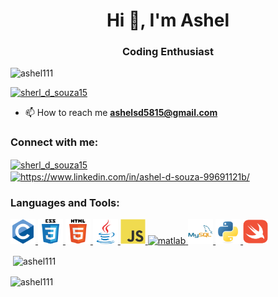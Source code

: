 <h1 align="center">Hi 👋, I'm Ashel</h1>
<h3 align="center">Coding Enthusiast</h3>

<p align="left"> <img src="https://komarev.com/ghpvc/?username=ashel111&label=Profile%20views&color=0e75b6&style=flat" alt="ashel111" /> </p>

<p align="left"> <a href="https://twitter.com/sherl_d_souza15" target="blank"><img src="https://img.shields.io/twitter/follow/sherl_d_souza15?logo=twitter&style=for-the-badge" alt="sherl_d_souza15" /></a> </p>

- 📫 How to reach me **ashelsd5815@gmail.com**

<h3 align="left">Connect with me:</h3>
<p align="left">
<a href="https://twitter.com/sherl_d_souza15" target="blank"><img align="center" src="https://raw.githubusercontent.com/rahuldkjain/github-profile-readme-generator/master/src/images/icons/Social/twitter.svg" alt="sherl_d_souza15" height="30" width="40" /></a>
<a href="https://linkedin.com/in/https://www.linkedin.com/in/ashel-d-souza-99691121b/" target="blank"><img align="center" src="https://raw.githubusercontent.com/rahuldkjain/github-profile-readme-generator/master/src/images/icons/Social/linked-in-alt.svg" alt="https://www.linkedin.com/in/ashel-d-souza-99691121b/" height="30" width="40" /></a>
</p>

<h3 align="left">Languages and Tools:</h3>
<p align="left"> <a href="https://www.cprogramming.com/" target="_blank" rel="noreferrer"> <img src="https://raw.githubusercontent.com/devicons/devicon/master/icons/c/c-original.svg" alt="c" width="40" height="40"/> </a> <a href="https://www.w3schools.com/css/" target="_blank" rel="noreferrer"> <img src="https://raw.githubusercontent.com/devicons/devicon/master/icons/css3/css3-original-wordmark.svg" alt="css3" width="40" height="40"/> </a> <a href="https://www.w3.org/html/" target="_blank" rel="noreferrer"> <img src="https://raw.githubusercontent.com/devicons/devicon/master/icons/html5/html5-original-wordmark.svg" alt="html5" width="40" height="40"/> </a> <a href="https://www.java.com" target="_blank" rel="noreferrer"> <img src="https://raw.githubusercontent.com/devicons/devicon/master/icons/java/java-original.svg" alt="java" width="40" height="40"/> </a> <a href="https://developer.mozilla.org/en-US/docs/Web/JavaScript" target="_blank" rel="noreferrer"> <img src="https://raw.githubusercontent.com/devicons/devicon/master/icons/javascript/javascript-original.svg" alt="javascript" width="40" height="40"/> </a> <a href="https://www.mathworks.com/" target="_blank" rel="noreferrer"> <img src="https://upload.wikimedia.org/wikipedia/commons/2/21/Matlab_Logo.png" alt="matlab" width="40" height="40"/> </a> <a href="https://www.mysql.com/" target="_blank" rel="noreferrer"> <img src="https://raw.githubusercontent.com/devicons/devicon/master/icons/mysql/mysql-original-wordmark.svg" alt="mysql" width="40" height="40"/> </a> <a href="https://www.python.org" target="_blank" rel="noreferrer"> <img src="https://raw.githubusercontent.com/devicons/devicon/master/icons/python/python-original.svg" alt="python" width="40" height="40"/> </a> <a href="https://developer.apple.com/swift/" target="_blank" rel="noreferrer"> <img src="https://raw.githubusercontent.com/devicons/devicon/master/icons/swift/swift-original.svg" alt="swift" width="40" height="40"/> </a> </p>

<p>&nbsp;<img align="center" src="https://github-readme-stats.vercel.app/api?username=ashel111&show_icons=true&locale=en" alt="ashel111" /></p>

<p><img align="center" src="https://github-readme-streak-stats.herokuapp.com/?user=ashel111&" alt="ashel111" /></p>

